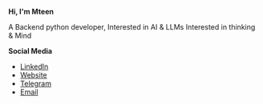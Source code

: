 **Hi, I'm Mteen**

A Backend python developer,
Interested in AI & LLMs
Interested in thinking & Mind

  
**Social Media**

- [LinkedIn](https://www.linkedin.com/in/matin-moharami/)
- [Website](https://moharami.vip)
- [Telegram](https://t.me/mteen1)
- [Email](mailto:matin@moharami.vip)
